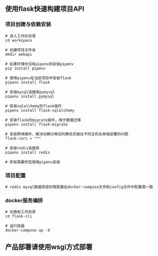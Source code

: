 
## 使用flask快速构建项目API
### 项目创建与依赖安装
	# 进人工作区目录
	cd workspace 
	
	# 创建项目文件夹
	mkdir webapi
	
	# 如果环境中没有pipenv则安装pipenv
	pip install pipenv
	
	# 使用pipenv在当前项目中安装flask
	pipenv install flask
	
	# 安装mysql连接库pymysql
	pipenv install pymysql
	
	# 安装sqlalchemy的flask插件
	pipenv install flask-sqlalchemy
	
	# 安装flask的migrate插件，用于数据迁移
	pipenv install flask-migrate
	
	# 安装跨域插件，解决动静分离后的静态页面在不同主机名单独部署的问题
	flask-cors = "*"
	
	# 安装redis连接库
	pipenv install redis

	# 所有需要的包使用pipenv安装
### 项目配置
	# redis mysql数据库密码等配置在docker-compose文件和config文件中配置需一致

### docker服务编排
    # 切换到工作目录
    cd flask-cli

    # 运行容器
    docker-compose up -d

## 产品部署请使用wsgi方式部署